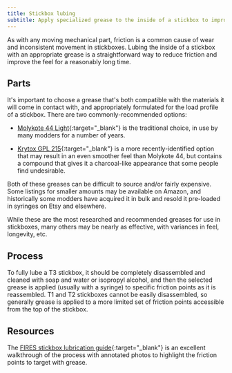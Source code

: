 ```yaml
---
title: Stickbox lubing
subtitle: Apply specialized grease to the inside of a stickbox to improve the smoothness of the movement.
---
```


As with any moving mechanical part, friction is a common cause of wear and inconsistent movement in stickboxes. Lubing the inside of a stickbox with an appropriate grease is a straightforward way to reduce friction and improve the feel for a reasonably long time.

## Parts

It's important to choose a grease that's both compatible with the materials it will come in contact with, and appropriately formulated for the load profile of a stickbox. There are two commonly-recommended options:

- [Molykote 44 Light](https://www.dupont.com/products/molykote-44-light-high-temperature-grease.html){:target="\_blank"} is the traditional choice, in use by many modders for a number of years.

- [Krytox GPL 215](https://www.krytox.com/en/-/media/files/krytox/krytox-gpl-105-205-215-225.pdf?rev=82945e8528154d6d9b17636cdd8e22e9&hash=C686C2FB3A2E4CA6ABF1F963AE3BA435){:target="\_blank"} is a more recently-identified option that may result in an even smoother feel than Molykote 44, but contains a compound that gives it a charcoal-like appearance that some people find undesirable.

Both of these greases can be difficult to source and/or fairly expensive. Some listings for smaller amounts may be available on Amazon, and historically some modders have acquired it in bulk and resold it pre-loaded in syringes on Etsy and elsewhere.

While these are the most researched and recommended greases for use in stickboxes, many others may be nearly as effective, with variances in feel, longevity, etc.

## Process

To fully lube a T3 stickbox, it should be completely disassembled and cleaned with soap and water or isopropyl alcohol, and then the selected grease is applied (usually with a syringe) to specific friction points as it is reassembled. T1 and T2 stickboxes cannot be easily disassembled, so generally grease is applied to a more limited set of friction points accessible from the top of the stickbox.

## Resources

The [FIRES stickbox lubrication guide](https://firescc.com/mod-guides#/stickbox-lubrication-guide){:target="\_blank"} is an excellent walkthrough of the process with annotated photos to highlight the friction points to target with grease.
